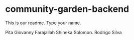 # community-garden-backend

This is our readme.  Type your name.

Pita
Giovanny Farajallah
Shineka Solomon.
Rodrigo Silva

